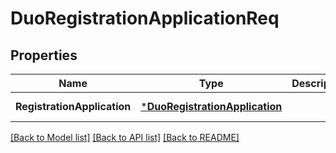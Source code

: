 # DuoRegistrationApplicationReq

## Properties
Name | Type | Description | Notes
------------ | ------------- | ------------- | -------------
**RegistrationApplication** | [***DuoRegistrationApplication**](DuoRegistrationApplication.md) |  | [default to null]

[[Back to Model list]](../README.md#documentation-for-models) [[Back to API list]](../README.md#documentation-for-api-endpoints) [[Back to README]](../README.md)


